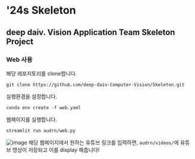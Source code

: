 # '24s Skeleton

## deep daiv. Vision Application Team Skeleton Project

### Web 사용

해당 레포지토리를 clone합니다.

```
git clone https://github.com/deep-daiv-Computer-Vision/Skeleton.git
```

실행환경을 설정합니다.
```
conda env create -f web.yaml
```

웹페이지를 실행합니다.
```
streamlit run audrn/web.py
```

![image](https://github.com/deep-daiv-Computer-Vision/Skeleton/assets/102133534/7a4c3686-63bf-4546-85e4-35007d021c68)
해당 웹페이지에서 원하는 유튜브 링크를 입력하면, `audrn/videos/`에 유튜브 영상이 저장되고 이를 display 해줍니다!
